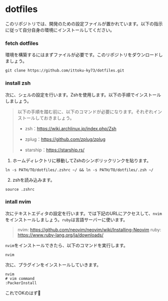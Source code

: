 # dotfiles

このリポジトリでは、開発のための設定ファイルが置かれています。以下の指示に従って自分自身の環境にインストールしてください。

### fetch dotfiles

環境を構築するにはまずファイルが必要です。このリポジトリをダウンロードしましょう。

```shell
git clone https://github.com/ittoku-ky73/dotfiles.git
```

### install zsh

次に、シェルの設定を行います。Zshを使用します。以下の手順でインストールしましょう。

> 以下の手順を踏む前に、以下のコマンドが必要になります。それぞれインストールしておきましょう。
>
> - zsh：https://wiki.archlinux.jp/index.php/Zsh
> - zplug：https://github.com/zplug/zplug
>
> - starship：https://starship.rs/

1. ホームディレクトリに移動してZshのシンボリックリンクを貼ります。

```shell
ln -s PATH/TO/dotfiles/.zshrc ~/ && ln -s PATH/TO/dotfiles/.zsh ~/
```

2. zshを読み込みます。

```shell
source .zshrc
```

### intall nvim

次にテキストエディタの設定を行います。では下記のURLにアクセスして、`nvim`をインストールしましょう。`ruby`は言語サーバーに使います。

> nvim: https://github.com/neovim/neovim/wiki/Installing-Neovim
> ruby: https://www.ruby-lang.org/ja/downloads/

`nvim`をインストールできたら、以下のコマンドを実行します。

```shell
nvim
```

次に、プラグインをインストールしていきます。

```shell
nvim
# vim command
:PackerInstall
```

これでOKのはず👏
